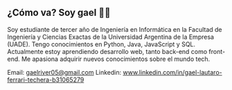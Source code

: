 ## ¿Cómo va? Soy gael 👋🫡

Soy estudiante de tercer año de Ingeniería en Informática en la Facultad de Ingeniería y Ciencias Exactas de la Universidad Argentina de la Empresa (UADE). Tengo conocimientos en Python, Java, JavaScript y SQL. Actualmente estoy aprendiendo desarrollo web, tanto back-end como front-end. Me apasiona adquirir nuevos conocimientos sobre el mundo tech. 

Email: gaelriver05@gmail.com
Linkedin: www.linkedin.com/in/gael-lautaro-ferrari-techera-b31065279
